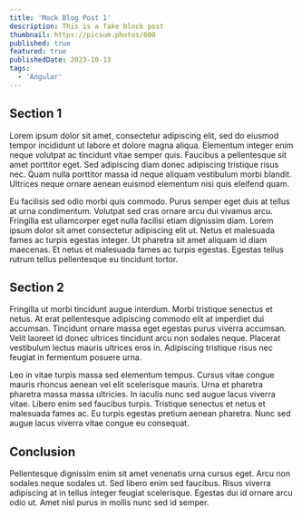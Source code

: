 ```yaml
---
title: 'Mock Blog Post 1'
description: This is a fake block post
thumbnail: https://picsum.photos/600
published: true
featured: true
publishedDate: 2023-10-13
tags:
  - 'Angular'
---
```


## Section 1

Lorem ipsum dolor sit amet, consectetur adipiscing elit, sed do eiusmod tempor incididunt ut labore et dolore magna aliqua. Elementum integer enim neque volutpat ac tincidunt vitae semper quis. Faucibus a pellentesque sit amet porttitor eget. Sed adipiscing diam donec adipiscing tristique risus nec. Quam nulla porttitor massa id neque aliquam vestibulum morbi blandit. Ultrices neque ornare aenean euismod elementum nisi quis eleifend quam.

Eu facilisis sed odio morbi quis commodo. Purus semper eget duis at tellus at urna condimentum. Volutpat sed cras ornare arcu dui vivamus arcu. Fringilla est ullamcorper eget nulla facilisi etiam dignissim diam. Lorem ipsum dolor sit amet consectetur adipiscing elit ut. Netus et malesuada fames ac turpis egestas integer. Ut pharetra sit amet aliquam id diam maecenas. Et netus et malesuada fames ac turpis egestas. Egestas tellus rutrum tellus pellentesque eu tincidunt tortor.

## Section 2

Fringilla ut morbi tincidunt augue interdum. Morbi tristique senectus et netus. At erat pellentesque adipiscing commodo elit at imperdiet dui accumsan. Tincidunt ornare massa eget egestas purus viverra accumsan. Velit laoreet id donec ultrices tincidunt arcu non sodales neque. Placerat vestibulum lectus mauris ultrices eros in. Adipiscing tristique risus nec feugiat in fermentum posuere urna.

Leo in vitae turpis massa sed elementum tempus. Cursus vitae congue mauris rhoncus aenean vel elit scelerisque mauris. Urna et pharetra pharetra massa massa ultricies. In iaculis nunc sed augue lacus viverra vitae. Libero enim sed faucibus turpis. Tristique senectus et netus et malesuada fames ac. Eu turpis egestas pretium aenean pharetra. Nunc sed augue lacus viverra vitae congue eu consequat.

## Conclusion

Pellentesque dignissim enim sit amet venenatis urna cursus eget. Arcu non sodales neque sodales ut. Sed libero enim sed faucibus. Risus viverra adipiscing at in tellus integer feugiat scelerisque. Egestas dui id ornare arcu odio ut. Amet nisl purus in mollis nunc sed id semper.
